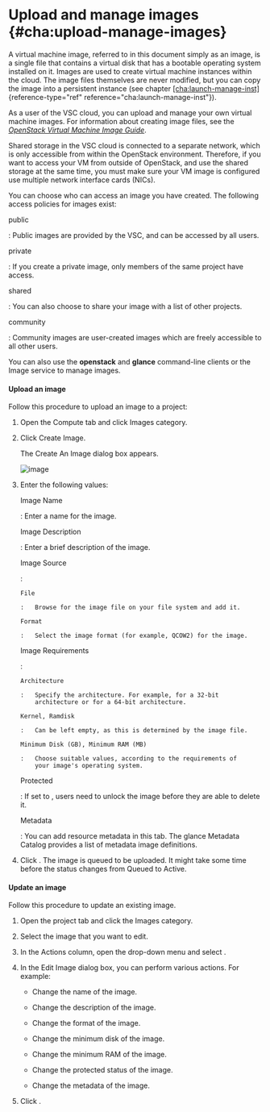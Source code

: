 # Upload and manage images {#cha:upload-manage-images}

A virtual machine image, referred to in this document simply as an
image, is a single file that contains a virtual disk that has a bootable
operating system installed on it. Images are used to create virtual
machine instances within the cloud. The image files themselves are never
modified, but you can copy the image into a persistent instance (see
chapter
[\[cha:launch-manage-inst\]](#cha:launch-manage-inst){reference-type="ref"
reference="cha:launch-manage-inst"}).

As a user of the VSC cloud, you can upload and manage your own virtual
machine images. For information about creating image files, see the
[*OpenStack Virtual Machine Image
Guide*](https://docs.openstack.org/image-guide/).

Shared storage in the VSC cloud is connected to a separate network,
which is only accessible from within the OpenStack environment.
Therefore, if you want to access your VM from outside of OpenStack, and
use the shared storage at the same time, you must make sure your VM
image is configured use multiple network interface cards (NICs).

You can choose who can access an image you have created. The following
access policies for images exist:

public

:   Public images are provided by the VSC, and can be accessed by all
    users.

private

:   If you create a private image, only members of the same project have
    access.

shared

:   You can also choose to share your image with a list of other
    projects.

community

:   Community images are user-created images which are freely accessible
    to all other users.

You can also use the **openstack** and **glance** command-line clients
or the Image service to manage images.

#### Upload an image

Follow this procedure to upload an image to a project:

1.  Open the Compute tab and click Images category.

2.  Click Create Image.

    The Create An Image dialog box appears.

    ![image](img/tab-compute-images-create.png)


3.  Enter the following values:

    Image Name

    :   Enter a name for the image.

    Image Description

    :   Enter a brief description of the image.

    Image Source

    :    

        File

        :   Browse for the image file on your file system and add it.

        Format

        :   Select the image format (for example, QCOW2) for the image.

    Image Requirements

    :    

        Architecture

        :   Specify the architecture. For example, for a 32-bit
            architecture or for a 64-bit architecture.

        Kernel, Ramdisk

        :   Can be left empty, as this is determined by the image file.

        Minimum Disk (GB), Minimum RAM (MB)

        :   Choose suitable values, according to the requirements of
            your image's operating system.

    Protected

    :   If set to , users need to unlock the image before they are able
        to delete it.

    Metadata

    :   You can add resource metadata in this tab. The glance Metadata
        Catalog provides a list of metadata image definitions.

4.  Click . The image is queued to be uploaded. It might take some time
    before the status changes from Queued to Active.

#### Update an image

Follow this procedure to update an existing image.

1.  Open the project tab and click the Images category.

2.  Select the image that you want to edit.

3.  In the Actions column, open the drop-down menu and select .

4.  In the Edit Image dialog box, you can perform various actions. For
    example:

    -   Change the name of the image.

    -   Change the description of the image.

    -   Change the format of the image.

    -   Change the minimum disk of the image.

    -   Change the minimum RAM of the image.

    -   Change the protected status of the image.

    -   Change the metadata of the image.

5.  Click .
